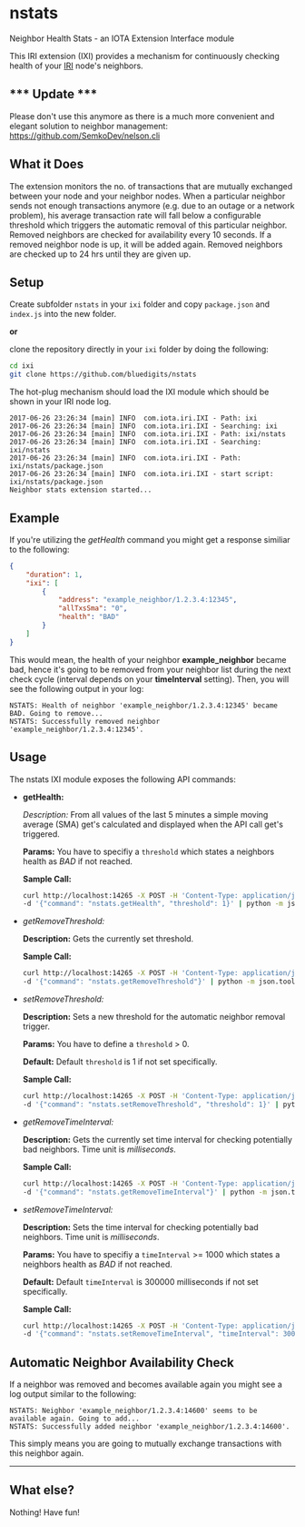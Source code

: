 # nstats
Neighbor Health Stats - an IOTA Extension Interface module

This IRI extension (IXI) provides a mechanism for continuously checking health of your [IRI](https://github.com/iotaledger/iri) node's neighbors.

## *** Update ***
Please don't use this anymore as there is a much more convenient and elegant solution to neighbor management: https://github.com/SemkoDev/nelson.cli

## What it Does
The extension monitors the no. of transactions that are mutually exchanged between your node and your neighbor nodes. When a particular neighbor sends not enough transactions anymore (e.g. due to an outage or a network problem), his average transaction rate will fall below a configurable threshold which triggers the automatic removal of this particular neighbor. Removed neighbors are checked for availability every 10 seconds. If a removed neighbor node is up, it will be added again. Removed neighbors are checked up to 24 hrs until they are given up.

## Setup
Create subfolder `nstats` in your `ixi` folder and copy `package.json` and `index.js` into the new folder.

**or**

clone the repository directly in your `ixi` folder by doing the following:

```bash
cd ixi
git clone https://github.com/bluedigits/nstats
```

The hot-plug mechanism should load the IXI module which should be shown in your IRI node log.

```
2017-06-26 23:26:34 [main] INFO  com.iota.iri.IXI - Path: ixi
2017-06-26 23:26:34 [main] INFO  com.iota.iri.IXI - Searching: ixi
2017-06-26 23:26:34 [main] INFO  com.iota.iri.IXI - Path: ixi/nstats
2017-06-26 23:26:34 [main] INFO  com.iota.iri.IXI - Searching: ixi/nstats
2017-06-26 23:26:34 [main] INFO  com.iota.iri.IXI - Path: ixi/nstats/package.json
2017-06-26 23:26:34 [main] INFO  com.iota.iri.IXI - start script: ixi/nstats/package.json
Neighbor stats extension started...
```

## Example

If you're utilizing the *getHealth* command you might get a response similiar to the following:

```json
{
    "duration": 1,
    "ixi": [
        {
            "address": "example_neighbor/1.2.3.4:12345",
            "allTxsSma": "0",
            "health": "BAD"
        }
    ]
}
```

This would mean, the health of your neighbor **example_neighbor** became bad, hence it's going to be removed from your neighbor list during the next check cycle (interval depends on your **timeInterval** setting). Then, you will see the following output in your log:

```
NSTATS: Health of neighbor 'example_neighbor/1.2.3.4:12345' became BAD. Going to remove...
NSTATS: Successfully removed neighbor 'example_neighbor/1.2.3.4:12345'.
```

## Usage
The nstats IXI module exposes the following API commands:

*  **getHealth:**

   *Description:* From all values of the last 5 minutes a simple moving average (SMA) get's calculated and displayed when the API call get's triggered.
   
   **Params:** You have to specifiy a `threshold` which states a neighbors health as *BAD* if not reached.
   
   **Sample Call:**

   ```bash
   curl http://localhost:14265 -X POST -H 'Content-Type: application/json' \
   -d '{"command": "nstats.getHealth", "threshold": 1}' | python -m json.tool
   ```

*  *getRemoveThreshold:*

   **Description:** Gets the currently set threshold. 
   
   **Sample Call:**

   ```bash
   curl http://localhost:14265 -X POST -H 'Content-Type: application/json' \
   -d '{"command": "nstats.getRemoveThreshold"}' | python -m json.tool
   ```

*  *setRemoveThreshold:*

   **Description:** Sets a new threshold for the automatic neighbor removal trigger.
   
   **Params:** You have to define a `threshold` > 0.
   
   **Default:** Default `threshold` is 1 if not set specifically.

   **Sample Call:**

   ```bash
   curl http://localhost:14265 -X POST -H 'Content-Type: application/json' \
   -d '{"command": "nstats.setRemoveThreshold", "threshold": 1}' | python -m json.tool
   ```

*  *getRemoveTimeInterval:*

   **Description:** Gets the currently set time interval for checking potentially bad neighbors. Time unit is *milliseconds*.
   
   **Sample Call:**

   ```bash
   curl http://localhost:14265 -X POST -H 'Content-Type: application/json' \
   -d '{"command": "nstats.getRemoveTimeInterval"}' | python -m json.tool
   ```

*  *setRemoveTimeInterval:*

   **Description:** Sets the time interval for checking potentially bad neighbors. Time unit is *milliseconds*.
   
   **Params:** You have to specifiy a `timeInterval` >= 1000 which states a neighbors health as *BAD* if not reached.
   
   **Default:** Default `timeInterval` is 300000 milliseconds if not set specifically.

   **Sample Call:**

   ```bash
   curl http://localhost:14265 -X POST -H 'Content-Type: application/json' \
   -d '{"command": "nstats.setRemoveTimeInterval", "timeInterval": 30000}' | python -m json.tool
   ```
## Automatic Neighbor Availability Check

If a neighbor was removed and becomes available again you might see a log output similar to the following:

```
NSTATS: Neighbor 'example_neighbor/1.2.3.4:14600' seems to be available again. Going to add...
NSTATS: Successfully added neighbor 'example_neighbor/1.2.3.4:14600'.
```

This simply means you are going to mutually exchange transactions with this neighbor again.

-----

## What else?
Nothing! Have fun!
